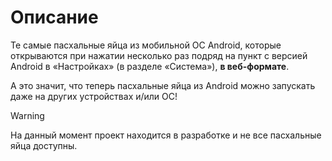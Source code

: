 # Описание
Те самые пасхальные яйца из мобильной ОС Android, которые открываются при нажатии несколько раз подряд на пункт с версией Android в «Настройках» (в разделе «Система»), **в веб-формате**.

А это значит, что теперь пасхальные яйца из Android можно запускать даже на других устройствах и/или ОС!

>[!WARNING]
>На данный момент проект находится в разработке и не все пасхальные яйца доступны.
